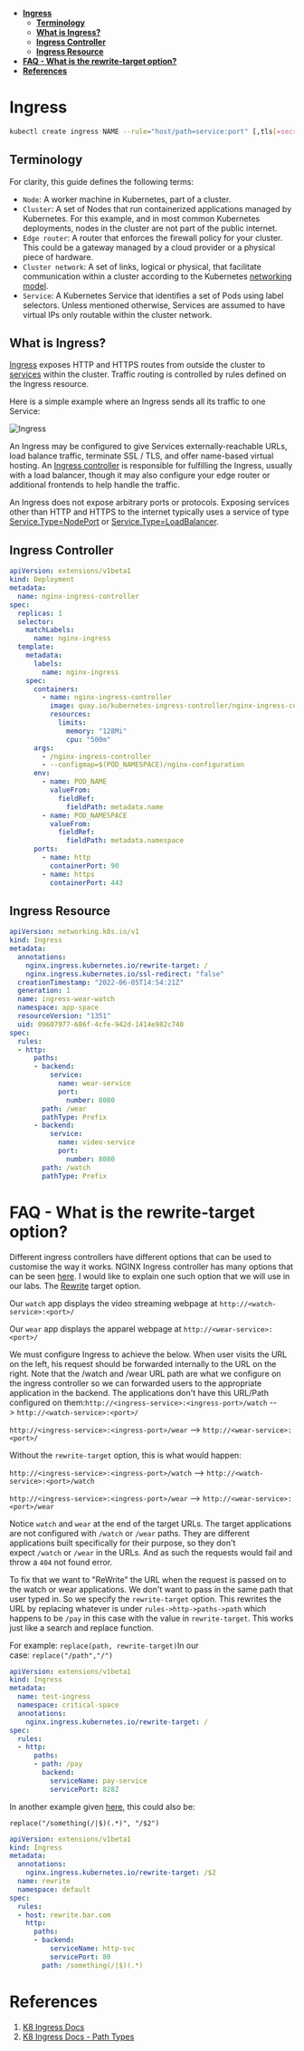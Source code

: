 - [**Ingress**](#ingress)
  - [**Terminology**](#terminology)
  - [**What is Ingress?**](#what-is-ingress)
  - [**Ingress Controller**](#ingress-controller)
  - [**Ingress Resource**](#ingress-resource)
- [**FAQ - What is the rewrite-target option?**](#faq---what-is-the-rewrite-target-option)
- [**References**](#references)

# **Ingress**
```bash
kubectl create ingress NAME --rule="host/path=service:port" [,tls[=secret]]
``` 

## **Terminology**

For clarity, this guide defines the following terms:

* `Node`: A worker machine in Kubernetes, part of a cluster.
* `Cluster`: A set of Nodes that run containerized applications managed by Kubernetes. For this example, and in most common Kubernetes deployments, nodes in the cluster are not part of the public internet.
* `Edge router`: A router that enforces the firewall policy for your cluster. This could be a gateway managed by a cloud provider or a physical piece of hardware.
* `Cluster network`: A set of links, logical or physical, that facilitate communication within a cluster according to the Kubernetes [networking model](https://kubernetes.io/docs/concepts/cluster-administration/networking/).
* `Service`: A Kubernetes Service that identifies a set of Pods using label selectors. Unless mentioned otherwise, Services are assumed to have virtual IPs only routable within the cluster network.

## **What is Ingress?**

[Ingress](https://kubernetes.io/docs/reference/generated/kubernetes-api/v1.24/#ingress-v1-networking-k8s-io) exposes HTTP and HTTPS routes from outside the cluster to [services](https://kubernetes.io/docs/concepts/services-networking/service/) within the cluster. Traffic routing is controlled by rules defined on the Ingress resource.


Here is a simple example where an Ingress sends all its traffic to one Service:

![Ingress](https://d33wubrfki0l68.cloudfront.net/91ace4ec5dd0260386e71960638243cf902f8206/c3c52/docs/images/ingress.svg)

An Ingress may be configured to give Services externally-reachable URLs, load balance traffic, terminate SSL / TLS, and offer name-based virtual hosting. An [Ingress controller](https://kubernetes.io/docs/concepts/services-networking/ingress-controllers) is responsible for fulfilling the Ingress, usually with a load balancer, though it may also configure your edge router or additional frontends to help handle the traffic.

An Ingress does not expose arbitrary ports or protocols. Exposing services other than HTTP and HTTPS to the internet typically uses a service of type [Service.Type=NodePort](https://kubernetes.io/docs/concepts/services-networking/service/#type-nodeport) or [Service.Type=LoadBalancer](https://kubernetes.io/docs/concepts/services-networking/service/#loadbalancer).

## **Ingress Controller**
```yaml
apiVersion: extensions/v1beta1
kind: Deployment
metadata:
  name: nginx-ingress-controller
spec:
  replicas: 1
  selector:
    matchLabels:
      name: nginx-ingress
  template:
    metadata:
      labels:
        name: nginx-ingress
    spec:
      containers:
        - name: nginx-ingress-controller
          image: quay.io/kubernetes-ingress-controller/nginx-ingress-controller
          resources:
            limits:
              memory: "128Mi"
              cpu: "500m"
      args:
        - /nginx-ingress-controller
        - --configmap=$(POD_NAMESPACE)/nginx-configuration
      env:
        - name: POD_NAME
          valueFrom:
            fieldRef:
              fieldPath: metadata.name
        - name: POD_NAMESPACE
          valueFrom:
            fieldRef:
              fieldPath: metadata.namespace
      ports:
        - name: http
          containerPort: 90
        - name: https
          containerPort: 443
```

## **Ingress Resource**

```yaml
apiVersion: networking.k8s.io/v1
kind: Ingress
metadata:
  annotations:
    nginx.ingress.kubernetes.io/rewrite-target: /
    nginx.ingress.kubernetes.io/ssl-redirect: "false"
  creationTimestamp: "2022-06-05T14:54:21Z"
  generation: 1
  name: ingress-wear-watch
  namespace: app-space
  resourceVersion: "1351"
  uid: 09607977-686f-4cfe-942d-1414e982c740
spec:
  rules:
  - http:
      paths:
      - backend:
          service:
            name: wear-service
            port:
              number: 8080
        path: /wear
        pathType: Prefix
      - backend:
          service:
            name: video-service
            port:
              number: 8080
        path: /watch
        pathType: Prefix
```
# **FAQ - What is the rewrite-target option?**

Different ingress controllers have different options that can be used to customise the way it works. NGINX Ingress controller has many options that can be seen [here](https://kubernetes.github.io/ingress-nginx/examples/). I would like to explain one such option that we will use in our labs. The [Rewrite](https://kubernetes.github.io/ingress-nginx/examples/rewrite/) target option.

Our `watch` app displays the video streaming webpage at `http://<watch-service>:<port>/`

Our `wear` app displays the apparel webpage at `http://<wear-service>:<port>/`

We must configure Ingress to achieve the below. When user visits the URL on the left, his request should be forwarded internally to the URL on the right. Note that the /watch and /wear URL path are what we configure on the ingress controller so we can forwarded users to the appropriate application in the backend. The applications don't have this URL/Path configured on them:`http://<ingress-service>:<ingress-port>/watch` --> `http://<watch-service>:<port>/`

`http://<ingress-service>:<ingress-port>/wear` --> `http://<wear-service>:<port>/`

Without the `rewrite-target` option, this is what would happen:

`http://<ingress-service>:<ingress-port>/watch` --> `http://<watch-service>:<port>/watch`

`http://<ingress-service>:<ingress-port>/wear` --> `http://<wear-service>:<port>/wear`

Notice `watch` and `wear` at the end of the target URLs. The target applications are not configured with `/watch` or `/wear` paths. They are different applications built specifically for their purpose, so they don't expect `/watch` or `/wear` in the URLs. And as such the requests would fail and throw a `404` not found error.

To fix that we want to "ReWrite" the URL when the request is passed on to the watch or wear applications. We don't want to pass in the same path that user typed in. So we specify the `rewrite-target` option. This rewrites the URL by replacing whatever is under `rules->http->paths->path` which happens to be `/pay` in this case with the value in `rewrite-target`. This works just like a search and replace function.

For example: `replace(path, rewrite-target)`In our case: `replace("/path","/")`

```yaml
apiVersion: extensions/v1beta1
kind: Ingress
metadata:
  name: test-ingress
  namespace: critical-space
  annotations:
    nginx.ingress.kubernetes.io/rewrite-target: /
spec:
  rules:
  - http:
      paths:
      - path: /pay
        backend:
          serviceName: pay-service
          servicePort: 8282
```

In another example given [here](https://kubernetes.github.io/ingress-nginx/examples/rewrite/), this could also be:

`replace("/something(/|$)(.*)", "/$2")`

```yaml
apiVersion: extensions/v1beta1
kind: Ingress
metadata:
  annotations:
    nginx.ingress.kubernetes.io/rewrite-target: /$2
  name: rewrite
  namespace: default
spec:
  rules:
  - host: rewrite.bar.com
    http:
      paths:
      - backend:
          serviceName: http-svc
          servicePort: 80
        path: /something(/|$)(.*)
```
# **References**

1. [K8 Ingress Docs](https://kubernetes.io/docs/concepts/services-networking/ingress)
2. [K8 Ingress Docs - Path Types](https://kubernetes.io/docs/concepts/services-networking/ingress/#path-types)

